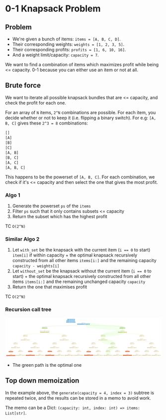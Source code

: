# 0-1 Knapsack Problem 

## Problem

- We're given a bunch of items: `items = [A, B, C, D]`.
- Their corresponding weights: `weights = [1, 2, 3, 5]`.
- Their corresponding profits: `profits = [1, 6, 10, 16]`.
- And a weight limit/capacity: `capacity = 7`.

We want to find a combination of items which maximizes profit while being <= capacity. 0-1 because you can either use an item or not at all.

## Brute force 

We want to iterate all possible knapsack bundles that are <= capacity, and check the profit for each one.

For an array of `N` items, `2^N` combinations are possible. For each item, you decide whether or not to keep it (i.e. flipping a binary switch). For e.g: `[A, B, C]` gives these `2^3 = 8` combinations: 

```
[]
[A]
[B]
[C]
[A, B]
[B, C]
[A, C]
[A, B, C]
```

This happens to be the powerset of `[A, B, C]`. For each combination, we check if it's <= capacity and then select the one that gives the most profit. 

### Algo 1

1. Generate the powerset `ps` of the `items`
2. Filter `ps` such that it only contains subsets <= capacity
3. Return the subset which has the highest profit

TC `O(2^N)`

### Similar Algo 2

1. Let `with_set` be the knapsack with the current item (`i == 0` to start) `item[i]` if within capacity + the optimal knapsack recursively constructed from all other items `items[i:]` and the remaining capacity `capacity - weights[i]`
2. Let `without_set` be the knapsack without the current item (`i == 0` to start) + the optimal knapsack recursively constructed from all other items `items[i:]` and the remaining unchanged capacity `capacity`
3. Return the one that maximises profit 

<!-- TODO: why is powerset and this recursive approach similar -->

TC `O(2^N)`

### Recursion call tree

![Call tree](./calltree.png)

- The green path is the optimal one

## Top down memoization

In the example above, the `generate(capacity = 4, index = 3)` subtree is repeated twice, and the results can be stored in a memo to avoid work.

The memo can be a Dict: `(capacity: int, index: int) => items: List[str]`.